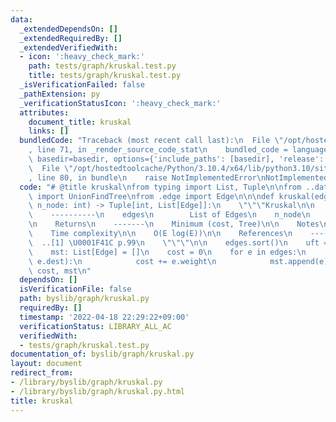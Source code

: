 ```yaml
---
data:
  _extendedDependsOn: []
  _extendedRequiredBy: []
  _extendedVerifiedWith:
  - icon: ':heavy_check_mark:'
    path: tests/graph/kruskal.test.py
    title: tests/graph/kruskal.test.py
  _isVerificationFailed: false
  _pathExtension: py
  _verificationStatusIcon: ':heavy_check_mark:'
  attributes:
    document_title: kruskal
    links: []
  bundledCode: "Traceback (most recent call last):\n  File \"/opt/hostedtoolcache/Python/3.10.4/x64/lib/python3.10/site-packages/onlinejudge_verify/documentation/build.py\"\
    , line 71, in _render_source_code_stat\n    bundled_code = language.bundle(stat.path,\
    \ basedir=basedir, options={'include_paths': [basedir], 'release': True}).decode()\n\
    \  File \"/opt/hostedtoolcache/Python/3.10.4/x64/lib/python3.10/site-packages/onlinejudge_verify/languages/python.py\"\
    , line 80, in bundle\n    raise NotImplementedError\nNotImplementedError\n"
  code: "# @title kruskal\nfrom typing import List, Tuple\n\nfrom ..data.union_find\
    \ import UnionFindTree\nfrom .edge import Edge\n\n\ndef kruskal(edges: List[Edge],\
    \ n_node: int) -> Tuple[int, List[Edge]]:\n    \"\"\"Kruskal\n\n    Parameters\n\
    \    ----------\n    edges\n        List of Edges\n    n_node\n        Node size\n\
    \n    Returns\n    -------\n    Minimum (cost, Tree)\n\n    Notes\n    -----\n\
    \    Time complexity\n\n    O(E log(E))\n\n    References\n    ----------\n  \
    \  ..[1] \U0001F41C p.99\n    \"\"\"\n\n    edges.sort()\n    uft = UnionFindTree(n_node)\n\
    \    mst: List[Edge] = []\n    cost = 0\n    for e in edges:\n        if uft.union(e.src,\
    \ e.dest):\n            cost += e.weight\n            mst.append(e)\n    return\
    \ cost, mst\n"
  dependsOn: []
  isVerificationFile: false
  path: byslib/graph/kruskal.py
  requiredBy: []
  timestamp: '2022-04-18 22:29:22+09:00'
  verificationStatus: LIBRARY_ALL_AC
  verifiedWith:
  - tests/graph/kruskal.test.py
documentation_of: byslib/graph/kruskal.py
layout: document
redirect_from:
- /library/byslib/graph/kruskal.py
- /library/byslib/graph/kruskal.py.html
title: kruskal
---
```

